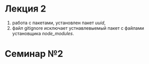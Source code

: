 # Лекция 2
1. работа с пакетами, установлен пакет *uuid*, 
2. файл gitignore исключает устнавлевыемый пакет с файлами установщика *node_modules*.

# Семинар №2

